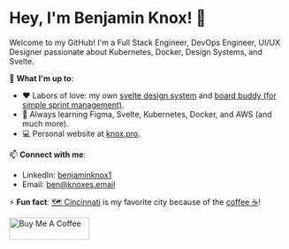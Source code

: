 # Hey, I'm Benjamin Knox! 👋


Welcome to my GitHub! I'm a Full Stack Engineer, DevOps Engineer, UI/UX Designer passionate about Kubernetes, Docker, Design Systems, and Svelte.

🌟 **What I'm up to**:
- ❤️ Labors of love: my own [svelte design system](https://github.com/awenovations/aura) and [board buddy (for simple sprint management)](https://github.com/awenovations/boardbuddy).
- 🌱 Always learning Figma, Svelte, Kubernetes, Docker, and AWS (and much more).
- 💻 Personal website at [knox.pro](https://knox.pro).


📫 **Connect with me**:
- LinkedIn: [benjaminknox1](https://www.linkedin.com/in/benjaminknox1/)
- Email: [ben@knoxes.email](mailto:ben@knoxes.email)

⚡ **Fun fact**: [🗺️ Cincinnati](https://www.google.com/maps/place/Cincinnati,+OH/@39.1366523,-84.8706063,10z/data=!3m1!4b1!4m6!3m5!1s0x884051b1de3821f9:0x69fb7e8be4c09317!8m2!3d39.1031182!4d-84.5120196!16zL20vMDFzbm0?entry=ttu&g_ep=EgoyMDI1MDUxMy4xIKXMDSoASAFQAw%3D%3D)  is my favorite city because of the [coffee ☕️](https://www.deeperrootscoffee.com/)!

<a href="https://www.buymeacoffee.com/benjaminknox" target="_blank"><img src="https://cdn.buymeacoffee.com/buttons/v2/default-yellow.png" alt="Buy Me A Coffee" style="height: 40px !important;width: 144.67px !important;" ></a>
